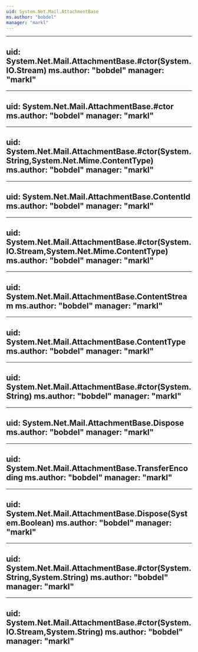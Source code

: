 ```yaml
---
uid: System.Net.Mail.AttachmentBase
ms.author: "bobdel"
manager: "markl"
---
```


---
uid: System.Net.Mail.AttachmentBase.#ctor(System.IO.Stream)
ms.author: "bobdel"
manager: "markl"
---

---
uid: System.Net.Mail.AttachmentBase.#ctor
ms.author: "bobdel"
manager: "markl"
---

---
uid: System.Net.Mail.AttachmentBase.#ctor(System.String,System.Net.Mime.ContentType)
ms.author: "bobdel"
manager: "markl"
---

---
uid: System.Net.Mail.AttachmentBase.ContentId
ms.author: "bobdel"
manager: "markl"
---

---
uid: System.Net.Mail.AttachmentBase.#ctor(System.IO.Stream,System.Net.Mime.ContentType)
ms.author: "bobdel"
manager: "markl"
---

---
uid: System.Net.Mail.AttachmentBase.ContentStream
ms.author: "bobdel"
manager: "markl"
---

---
uid: System.Net.Mail.AttachmentBase.ContentType
ms.author: "bobdel"
manager: "markl"
---

---
uid: System.Net.Mail.AttachmentBase.#ctor(System.String)
ms.author: "bobdel"
manager: "markl"
---

---
uid: System.Net.Mail.AttachmentBase.Dispose
ms.author: "bobdel"
manager: "markl"
---

---
uid: System.Net.Mail.AttachmentBase.TransferEncoding
ms.author: "bobdel"
manager: "markl"
---

---
uid: System.Net.Mail.AttachmentBase.Dispose(System.Boolean)
ms.author: "bobdel"
manager: "markl"
---

---
uid: System.Net.Mail.AttachmentBase.#ctor(System.String,System.String)
ms.author: "bobdel"
manager: "markl"
---

---
uid: System.Net.Mail.AttachmentBase.#ctor(System.IO.Stream,System.String)
ms.author: "bobdel"
manager: "markl"
---
